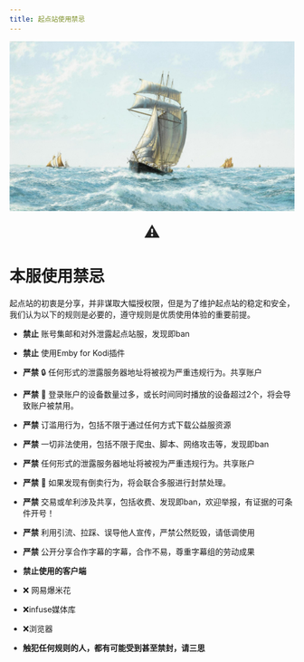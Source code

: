 ```yaml
---
title: 起点站使用禁忌
---
```

<div style="width: 100%; height: 300px; overflow: hidden; margin-bottom: 20px;">
    <img src="/assets/4.jpg" alt="头部图片" style="width: 100%; height: auto; object-fit: cover;">
</div>
<div style="text-align: center; font-size: 2em; font-weight: bold; color: #222;">
⚠
</div>

# **本服使用禁忌**

起点站的初衷是分享，并非谋取大幅授权限，但是为了维护起点站的稳定和安全，我们认为以下的规则是必要的，遵守规则是优质使用体验的重要前提。

- **禁止** 账号集邮和对外泄露起点站服，发现即ban
- **禁止** 使用Emby for Kodi插件


- **严禁** 🔒 任何形式的泄露服务器地址将被视为严重违规行为。共享账户
- **严禁** 📱 登录账户的设备数量过多，或长时间同时播放的设备超过2个，将会导致账户被禁用。
- **严禁** 订滥用行为，包括不限于通过任何方式下载公益服资源
- **严禁** 一切非法使用，包括不限于爬虫、脚本、网络攻击等，发现即ban
- **严禁** 任何形式的泄露服务器地址将被视为严重违规行为。共享账户
- **严禁** 🚫 如果发现有倒卖行为，将会联合多服进行封禁处理。
- **严禁** 交易或牟利涉及共享，包括收费、发现即ban，欢迎举报，有证据的可条件开号！
- **严禁** 利用引流、拉踩、误导他人宣传，严禁公然贬毁，请低调使用
- **严禁** 公开分享合作字幕的字幕，合作不易，尊重字幕组的劳动成果

- **禁止使用的客户端**
- ❌ 网易爆米花
- ❌infuse媒体库
- ❌浏览器
- **触犯任何规则的人，都有可能受到甚至禁封，请三思**
